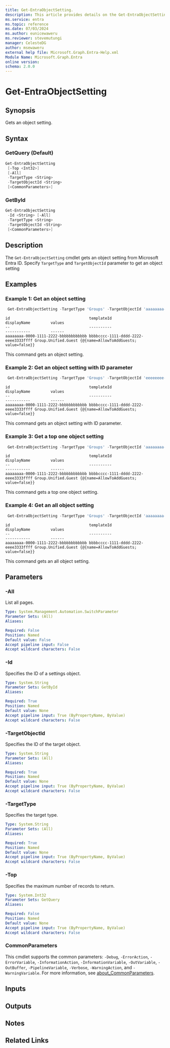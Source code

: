 ```yaml
---
title: Get-EntraObjectSetting.
description: This article provides details on the Get-EntraObjectSetting command.
ms.service: entra
ms.topic: reference
ms.date: 07/03/2024
ms.author: eunicewaweru
ms.reviewer: stevemutungi
manager: CelesteDG
author: msewaweru
external help file: Microsoft.Graph.Entra-Help.xml
Module Name: Microsoft.Graph.Entra
online version:
schema: 2.0.0
---
```


# Get-EntraObjectSetting

## Synopsis

Gets an object setting.

## Syntax

### GetQuery (Default)

```powershell
Get-EntraObjectSetting 
 [-Top <Int32>] 
 [-All] 
 -TargetType <String> 
 -TargetObjectId <String>
 [<CommonParameters>]
```

### GetById

```powershell
Get-EntraObjectSetting 
 -Id <String> [-All] 
 -TargetType <String> 
 -TargetObjectId <String>
 [<CommonParameters>]
```

## Description

The `Get-EntraObjectSetting` cmdlet gets an object setting from Microsoft Entra ID. Specify `TargetType` and `TargetObjectId` parameter to get an object setting

## Examples

### Example 1: Get an object setting

```powershell
 Get-EntraObjectSetting -TargetType 'Groups' -TargetObjectId 'aaaaaaaa-0000-1111-2222-bbbbbbbbbbbb'
```

```Output
id                                   templateId                           displayName         values
--                                   ----------                           -----------         ------
aaaaaaaa-0000-1111-2222-bbbbbbbbbbbb bbbbcccc-1111-dddd-2222-eeee3333ffff Group.Unified.Guest {@{name=AllowToAddGuests; value=false}}
```

This command gets an object setting.

### Example 2: Get an object setting with ID parameter

```powershell
 Get-EntraObjectSetting -TargetType 'Groups' -TargetObjectId 'eeeeeeee-4444-5555-6666-ffffffffffff' -Id 'aaaaaaaa-0000-1111-2222-bbbbbbbbbbbb'
```

```Output
id                                   templateId                           displayName         values
--                                   ----------                           -----------         ------
aaaaaaaa-0000-1111-2222-bbbbbbbbbbbb bbbbcccc-1111-dddd-2222-eeee3333ffff Group.Unified.Guest {@{name=AllowToAddGuests; value=false}}
```

This command gets an object setting with ID parameter.

### Example 3: Get a top one object setting

```powershell
 Get-EntraObjectSetting -TargetType 'Groups' -TargetObjectId 'aaaaaaaa-0000-1111-2222-bbbbbbbbbbbb' -Top 1
```

```Output
id                                   templateId                           displayName         values
--                                   ----------                           -----------         ------
aaaaaaaa-0000-1111-2222-bbbbbbbbbbbb bbbbcccc-1111-dddd-2222-eeee3333ffff Group.Unified.Guest {@{name=AllowToAddGuests; value=false}}
```

This command gets a top one object setting.

### Example 4: Get an all object setting

```powershell
 Get-EntraObjectSetting -TargetType 'Groups' -TargetObjectId 'aaaaaaaa-0000-1111-2222-bbbbbbbbbbbb' -All
```

```Output
id                                   templateId                           displayName         values
--                                   ----------                           -----------         ------
aaaaaaaa-0000-1111-2222-bbbbbbbbbbbb bbbbcccc-1111-dddd-2222-eeee3333ffff Group.Unified.Guest {@{name=AllowToAddGuests; value=false}}
```

This command gets an all object setting.

## Parameters

### -All

List all pages.

```yaml
Type: System.Management.Automation.SwitchParameter
Parameter Sets: (All)
Aliases:

Required: False
Position: Named
Default value: False
Accept pipeline input: False
Accept wildcard characters: False
```

### -Id

Specifies the ID of a settings object.

```yaml
Type: System.String
Parameter Sets: GetById
Aliases:

Required: True
Position: Named
Default value: None
Accept pipeline input: True (ByPropertyName, ByValue)
Accept wildcard characters: False
```

### -TargetObjectId

Specifies the ID of the target object.

```yaml
Type: System.String
Parameter Sets: (All)
Aliases:

Required: True
Position: Named
Default value: None
Accept pipeline input: True (ByPropertyName, ByValue)
Accept wildcard characters: False
```

### -TargetType

Specifies the target type.

```yaml
Type: System.String
Parameter Sets: (All)
Aliases:

Required: True
Position: Named
Default value: None
Accept pipeline input: True (ByPropertyName, ByValue)
Accept wildcard characters: False
```

### -Top

Specifies the maximum number of records to return.

```yaml
Type: System.Int32
Parameter Sets: GetQuery
Aliases:

Required: False
Position: Named
Default value: None
Accept pipeline input: True (ByPropertyName, ByValue)
Accept wildcard characters: False
```

### CommonParameters

This cmdlet supports the common parameters: `-Debug`, `-ErrorAction`, `-ErrorVariable`, `-InformationAction`, `-InformationVariable`, `-OutVariable`, `-OutBuffer`, `-PipelineVariable`, `-Verbose`, `-WarningAction`, and `-WarningVariable`. For more information, see [about_CommonParameters](https://go.microsoft.com/fwlink/?LinkID=113216).

## Inputs

## Outputs

## Notes

## Related Links
